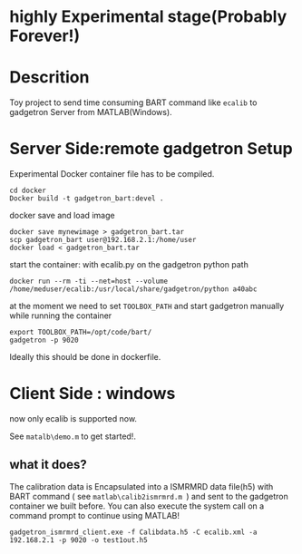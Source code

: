 # highly Experimental stage(Probably Forever!)

# Descrition
Toy project to send time consuming BART command like `ecalib` to gadgetron Server from MATLAB(Windows).

# Server Side:remote gadgetron Setup
 Experimental Docker container file has to be compiled.

 ```
 cd docker
 Docker build -t gadgetron_bart:devel .
 ```
docker  save and load image
```
docker save mynewimage > gadgetron_bart.tar 
scp gadgetron_bart user@192.168.2.1:/home/user
docker load < gadgetron_bart.tar
```


start the container: 
with ecalib.py on the gadgetron python path
```
docker run --rm -ti --net=host --volume /home/meduser/ecalib:/usr/local/share/gadgetron/python a40abc
```

at the moment we need to set `TOOLBOX_PATH` and start gadgetron manually while running the container

```
export TOOLBOX_PATH=/opt/code/bart/
gadgetron -p 9020
```
Ideally this should be done in dockerfile.

# Client Side : windows
now only ecalib is supported now.

See `matalb\demo.m` to get started!.
## what it does?
The calibration data is Encapsulated into a ISMRMRD data file(h5) with BART command ( see `matlab\calib2ismrmrd.m `) and sent to the gadgetron container we built before. You can also execute the system call on a command prompt to continue using MATLAB!
```
gadgetron_ismrmrd_client.exe -f Calibdata.h5 -C ecalib.xml -a 192.168.2.1 -p 9020 -o test1out.h5
```



